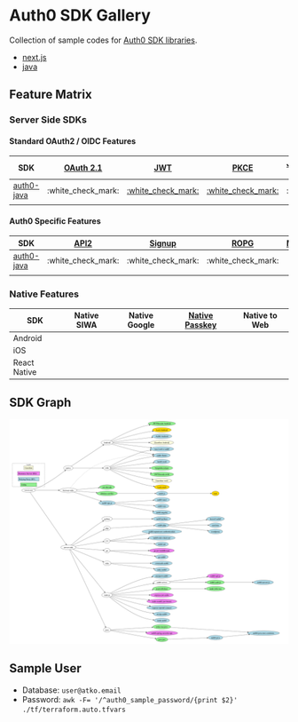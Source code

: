 # Auth0 SDK Gallery

Collection of sample codes for [Auth0 SDK libraries](https://auth0.com/docs/libraries).

* [next.js](./next.js/readme.md)
* [java](./java/readme.md)

## Feature Matrix

### Server Side SDKs

#### Standard OAuth2 / OIDC Features

<table>
<thead>
    <tr>
        <th>
            SDK
        </th>
        <th>
            <a href="https://datatracker.ietf.org/doc/draft-ietf-oauth-v2-1/">OAuth 2.1</a>
        </th>
        <th>
            <a href="https://datatracker.ietf.org/doc/html/rfc7519">JWT</a>
        </th>
        <th>
            <a href="https://datatracker.ietf.org/doc/html/rfc7636">PKCE</a>
        </th>
        <th>
            <a href="https://datatracker.ietf.org/doc/html/rfc7523">JWT-CA</a>
        </th>
        <th>
            <a href="https://datatracker.ietf.org/doc/html/rfc8628">DAG</a>
        </th>
        <th>
            <a href="https://datatracker.ietf.org/doc/html/rfc9126">PAR</a>
        </th>
        <th>
            <a href="https://datatracker.ietf.org/doc/html/rfc9101">JAR</a>
        </th>
        <th>
            <a href="https://datatracker.ietf.org/doc/html/rfc9396">RAR</a>
        </th>
        <th>
            <a href="https://datatracker.ietf.org/doc/html/rfc8693">TE</a>
        </th>
        <th>
            <a href="https://datatracker.ietf.org/doc/html/rfc9449">DPoP</a>
        </th>
        <th>
            <a href="https://datatracker.ietf.org/doc/html/rfc8705">mTLS</a>
        </th>
        <th>
            <a href="https://openid.net/specs/openid-client-initiated-backchannel-authentication-core-1_0.html">CIBA</a>
        </th>
        <th>
            <a href="https://openid.net/specs/openid-connect-backchannel-1_0.html">BCLO</a>
        </th>
    </tr>
</thead>
<tbody>
    <tr>
        <!-- SDK -->
        <td><a href="https://github.com/auth0/auth0-java">auth0-java</a></td>
        <!-- OAuth2.1 -->
        <td> :white_check_mark: </td>
        <!-- JWT --> 
        <td> <a href="https://github.com/auth0/java-jwt">:white_check_mark:</a>  </td>
        <!-- PKCE --> 
        <td> <a href="https://auth0.com/blog/pkce-in-web-applications-with-spring-security/">:white_check_mark:</a> </td>
        <!-- JWT-CA -->
        <td> :x:
        </td>
        <!-- DAG -->
        <td> :x:
        </td>
        <!-- PAR -->
        <td>
            <a href="https://javadoc.io/doc/com.auth0/auth0/latest/com/auth0/client/auth/AuthAPI.html#pushedAuthorizationRequest(java.lang.String,java.lang.String,java.util.Map)">:white_check_mark:</a>
        </td>
        <!-- JAR -->
        <td>
            <a href="https://javadoc.io/doc/com.auth0/auth0/latest/com/auth0/client/auth/AuthAPI.html#authorizeUrlWithJAR(java.lang.String)">:white_check_mark:</a>
        </td>
        <!-- RAR -->
        <td>
            <a href="https://javadoc.io/doc/com.auth0/auth0/latest/com/auth0/client/auth/AuthAPI.html#pushedAuthorizationRequest(java.lang.String,java.lang.String,java.util.Map,java.util.List)">:white_check_mark:</a>
        </td>
        <!-- TE -->
        <td> :x: </td>
        <!-- DPoP -->
        <td> :x: </td>
        <!-- mTLS -->
        <td> :x: </td>
        <!-- CIBA -->
        <td> :x: </td>
        <!-- BCLO -->
        <td> :x: </td>
    </tr>
    <tr>
        <!-- SDK -->
        <td> </td>
        <!-- OAuth 2.1 -->
        <td> </td>
        <!-- JWT --> 
        <td>  </td>
        <!-- PKCE --> 
        <td> </td>
        <!-- JWT-CA -->
        <td> 
        </td>
        <!-- DAG -->
        <td> 
        </td>
        <!-- PAR -->
        <td>
        </td>
        <!-- JAR -->
        <td>
        </td>
        <!-- RAR -->
        <td>
        </td>
        <!-- TE -->
        <td>
        </td>
        <!-- DPoP -->
        <td> </td>
        <!-- mTLS -->
        <td> </td>
        <!-- CIBA -->
        <td> </td>
        <!-- BCLO -->
        <td> </td>
    </tr>
</tbody>
</table>

#### Auth0 Specific Features

<table>
<thead>
    <tr>
        <th>SDK</th>
        <th><a href="https://auth0.com/docs/api/management/v2">API2</a></th>
        <th><a href="https://auth0.com/docs/api/authentication/signup/create-a-new-user">Signup</a></th>
        <th><a href="https://auth0.com/docs/api/authentication/resource-owner-password-flow/get-token">ROPG</a></th>
        <th><a href="https://auth0.com/docs/api/authentication#multi-factor-authentication">MFA</a></th>
        <th><a href="https://auth0.com/docs/authenticate/passwordless/implement-login/embedded-login/relevant-api-endpoints">Passwordless</a> </th>
        <th>MCD</th>
        <th>MRRT</th>
        <th>FCAT</th>
        <th>MyAccount/MyOrg</th>
    </tr>
</thead>
<tbody>
    <tr>
        <!-- SDK -->
        <td><a href="https://github.com/auth0/auth0-java">auth0-java</a></td>
        <!-- API2 -->
        <td>:white_check_mark:</td>
        <!-- Signup -->
        <td>:white_check_mark:</td>
        <!-- ROPG -->
        <td>:white_check_mark:</td>
        <!-- MFA -->
        <td></td>
        <!-- Passwordless -->
        <td></td>
        <!-- MCD -->
        <td></td>
        <!-- MRRT -->
        <td></td>
        <!-- FCAT -->
        <td></td>
        <!-- MyAccount-->
        <td></td>
    </tr>
    <tr>
        <!-- SDK -->
        <td></td>
        <!-- API2 -->
        <td></td>
        <!-- Signup -->
        <td></td>
        <!-- ROPG -->
        <td></td>
        <!-- MFA -->
        <td></td>
        <!-- Passwordless -->
        <td></td>
        <!-- MCD -->
        <td></td>
        <!-- MRRT -->
        <td></td>
        <!-- FCAT -->
        <td></td>
        <!-- MyAccount-->
        <td></td>
    </tr>
</tbody>
</table>

### Native Features

<table>
<thead>
    <tr>
        <th>SDK</th>
        <th>Native SIWA</th>
        <th>Native Google</th>
        <th><a href="https://auth0.com/docs/native-passkeys-api">Native Passkey</a></th>
        <th>Native to Web</th>
    </tr>
</thead>
<tbody>
    <tr>
        <!-- SDK -->
        <td>Android</td>
        <!-- SIWA -->
        <td></td>
        <!-- Google -->
        <td></td>
        <!-- Passkey -->
        <td></td>
        <!-- NTW -->
        <td></td>
    </tr>
    <tr>
        <!-- SDK -->
        <td>iOS</td>
        <!-- SIWA -->
        <td></td>
        <!-- Google -->
        <td></td>
        <!-- Passkey -->
        <td></td>
        <!-- NTW -->
        <td></td>
    </tr>
    <tr>
        <!-- SDK -->
        <td>React Native</td>
        <!-- SIWA -->
        <td></td>
        <!-- Google -->
        <td></td>
        <!-- Passkey -->
        <td></td>
        <!-- NTW -->
        <td></td>
    </tr>
</tbody>
</table>


## SDK Graph

![SDK graph](./graph/authentication.png)

## Sample User

* Database: `user@atko.email`
* Password: `awk -F= '/^auth0_sample_password/{print $2}' ./tf/terraform.auto.tfvars`

